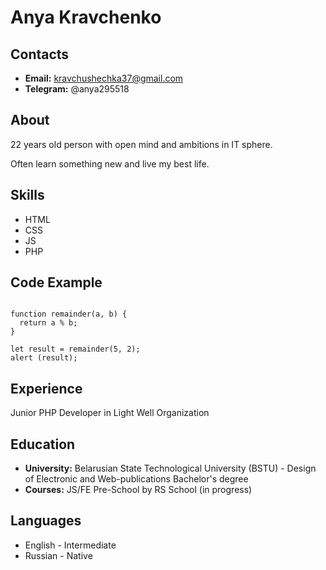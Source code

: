 # Anya Kravchenko
## Contacts
* __Email:__ kravchushechka37@gmail.com
* __Telegram:__ @anya295518
## About
22 years old person with open mind and ambitions in IT sphere.

Often learn something new and live my best life.
## Skills
* HTML
* CSS
* JS
* PHP
## Code Example
```

function remainder(a, b) {
  return a % b;
}

let result = remainder(5, 2);
alert (result);

```
## Experience
Junior PHP Developer in Light Well Organization
## Education
* __University:__ Belarusian State Technological University (BSTU) - Design of Electronic and Web-publications Bachelor's degree
* __Courses:__ JS/FE Pre-School by RS School (in progress)
## Languages
* English - Intermediate
* Russian - Native
